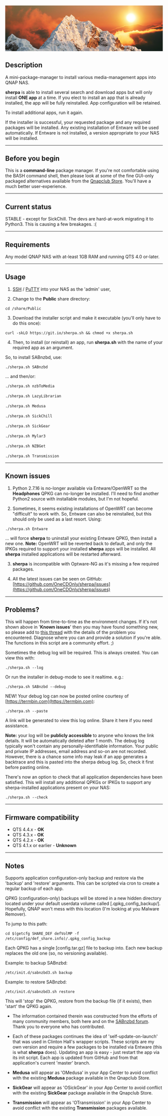 ![icon](images/sherpa.wide.png)

## Description

A mini-package-manager to install various media-management apps into QNAP NAS.

**sherpa** is able to install several search and download apps but will only install **ONE app** at a time. If you elect to install an app that is already installed, the app will be fully reinstalled. App configuration will be retained.

To install additional apps, run it again.

If the installer is successful, your requested package and any required packages will be installed. Any existing installation of Entware will be used automatically. If Entware is not installed, a version appropriate to your NAS will be installed.

---
## Before you begin

This is a **command-line** package manager. If you're not comfortable using the BASH command shell, then please look at some of the fine GUI-only packaged alternatives available from the [Qnapclub Store](https://qnapclub.eu/en). You'll have a much better user-experience.


---
## Current status

STABLE - except for SickChill. The devs are hard-at-work migrating it to Python3. This is causing a few breakages. :(

---
## Requirements

Any model QNAP NAS with at-least 1GB RAM and running QTS 4.0 or-later.

---
## Usage

1) [SSH](https://wiki.qnap.com/wiki/How_to_SSH_into_your_QNAP_device) / [PuTTY](http://www.putty.org/) into your NAS as the 'admin' user,

2) Change to the **Public** share directory:

```
cd /share/Public
```

3) Download the installer script and make it executable (you'll only have to do this once):

```
curl -skLO https://git.io/sherpa.sh && chmod +x sherpa.sh
```

4) Then, to install (or reinstall) an app, run **sherpa.sh** with the name of your required app as an argument.

So, to install SABnzbd, use:

```
./sherpa.sh SABnzbd
```

... and then/or:

```
./sherpa.sh nzbToMedia

./sherpa.sh LazyLibrarian

./sherpa.sh Medusa

./sherpa.sh SickChill

./sherpa.sh SickGear

./sherpa.sh Mylar3

./sherpa.sh NZBGet

./sherpa.sh Transmission
```

---
## Known issues

1) Python 2.7.16 is no-longer available via Entware/OpenWRT so the **Headphones** QPKG can no-longer be installed. I'll need to find another Python2 source with installable modules, but I'm not hopeful.

2) Sometimes, it seems existing installations of OpenWRT can become "difficult" to work with. So, Entware can also be reinstalled, but this should only be used as a last resort. Using:

```
./sherpa.sh Entware
```

... will force **sherpa** to uninstall your existing Entware QPKG, then install a new one. **Note:** OpenWRT will be reverted back to default, and only the IPKGs required to support your installed **sherpa** apps will be installed. All **sherpa** installed applications will be restarted afterward.


3) **sherpa** is incompatible with Optware-NG as it's missing a few required packages.


4) All the latest issues can be seen on GitHub: [https://github.com/OneCDOnly/sherpa/issues](https://github.com/OneCDOnly/sherpa/issues)

---
## Problems?

This will happen from time-to-time as the environment changes. If it's not shown above in '**Known issues**' then you may have found something new, so please add to [this thread](https://forum.qnap.com/viewtopic.php?f=320&t=132373) with the details of the problem you encountered. Diagnose where you can and provide a solution if you're able. The functions in this script are a community effort. ;)

Sometimes the debug log will be required. This is always created. You can view this with:

```
./sherpa.sh --log
```

Or run the installer in debug-mode to see it realtime. e.g.:

```
./sherpa.sh SABnzbd --debug
```
NEW! Your debug log can now be posted online courtesy of [https://termbin.com](https://termbin.com):

```
./sherpa.sh --paste
```

A link will be generated to view this log online. Share it here if you need assistance.

**Note:** your log will be **publicly accessible** to anyone who knows the link details. It will be automatically deleted after 1 month. The debug log typically won't contain any personally-identifiable information. Your public and private IP addresses, email address and so-on are not recorded. However, there is a chance some info may leak if an app generates a backtrace and this is pasted into the sherpa debug log. So, check it first before pasting online.

There's now an option to check that all application dependencies have been satisfied. This will install any additional QPKGs or IPKGs to support any sherpa-installed applications present on your NAS:

```
./sherpa.sh --check
```


---
## Firmware compatibility

* QTS 4.4.x - **OK**
* QTS 4.3.x - **OK**
* QTS 4.2.x - **OK**
* QTS 4.1.x or earlier - **Unknown**

---
## Notes

Supports application configuration-only backup and restore via the 'backup' and 'restore' arguments. This can be scripted via cron to create a regular backup of each app.

QPKG (configuration-only) backups will be stored in a new hidden directory located under your default userdata volume called [.qpkg_config_backup/]. Hopefully, QNAP won't mess with this location (I'm looking at you Malware Remover).

To jump to this path:

```
cd $(getcfg SHARE_DEF defVolMP -f /etc/config/def_share.info)/.qpkg_config_backup
```

Each QPKG has a single [config.tar.gz] file to backup into. Each new backup replaces the old one (so, no versioning available).

Example: to backup SABnzbd:

```
/etc/init.d/sabnzbd3.sh backup
```
Example: to restore SABnzbd:
```
/etc/init.d/sabnzbd3.sh restore
```
This will 'stop' the QPKG, restore from the backup file (if it exists), then 'start' the QPKG again.

* The information contained therein was constructed from the efforts of many community members, both here and on the [SABnzbd forum](https://forums.sabnzbd.org/). Thank you to everyone who has contributed.

* Each of these packages continues the idea of 'self-update-on-launch' that was used in Clinton Hall's wrapper scripts. These scripts are my own version and require a few packages to be installed via Entware (this is what **sherpa** does). Updating an app is easy - just restart the app via its init script. Each app is updated from GitHub and from that application's current 'master' branch.

* **Medusa** will appear as 'OMedusa' in your App Center to avoid conflict with the existing **Medusa** package available in the Qnapclub Store.

* **SickGear** will appear as 'OSickGear' in your App Center to avoid conflict with the existing **SickGear** package available in the Qnapclub Store.

* **Transmission** will appear as 'OTransmission' in your App Center to avoid conflict with the existing **Transmission** packages available.
